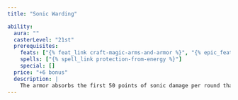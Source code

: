 ```yaml
---
title: "Sonic Warding"

ability:
  aura: ""
  casterLevel: "21st"
  prerequisites:
    feats: ["{% feat_link craft-magic-arms-and-armor %}", "{% epic_feat_link craft-epic-magic-arms-and-armor %}"]
    spells: ["{% spell_link protection-from-energy %}"]
    special: []
  price: "+6 bonus"
  description: |
    The armor absorbs the first 50 points of sonic damage per round that the wearer would normally take (similar to the {% spell_link resist-energy %} spell).
---
```

